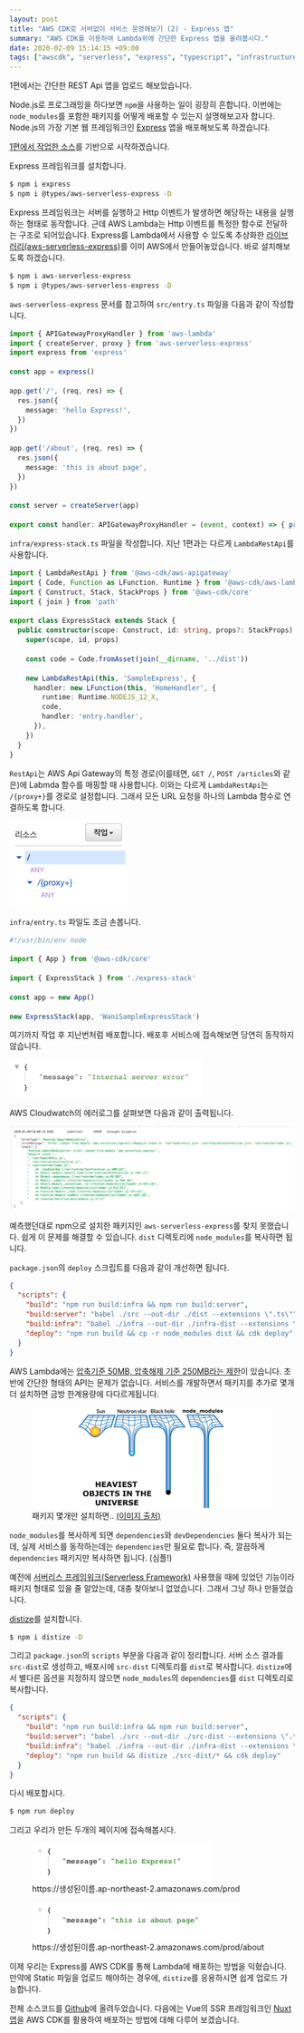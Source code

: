 ```yaml
---
layout: post
title: "AWS CDK로 서버없이 서비스 운영해보기 (2) - Express 앱"
summary: "AWS CDK를 이용하여 Lambda위에 간단한 Express 앱을 올려봅시다."
date: 2020-02-09 15:14:15 +09:00
tags: ["awscdk", "serverless", "express", "typescript", "infrastructure"]
---
```


1편에서는 간단한 REST Api 앱을 업로드 해보았습니다.

Node.js로 프로그래밍을 하다보면 `npm`을 사용하는 일이 굉장히 흔합니다. 이번에는 `node_modules`를 포함한 패키지를 어떻게 배포할 수 있는지 설명해보고자 합니다. Node.js의 가장 기본 웹 프레임워크인 [Express](https://expressjs.com/ko/) 앱을 배포해보도록 하겠습니다.

[1편에서 작업한 소스](/posts/2020/01/23/aws-cdk-1/)를 기반으로 시작하겠습니다.

Express 프레임워크를 설치합니다.

```bash
$ npm i express
$ npm i @types/aws-serverless-express -D
```

Express 프레임워크는 서버를 실행하고 Http 이벤트가 발생하면 해당하는 내용을 실행하는 형태로 동작합니다. 근데 AWS Lambda는 Http 이벤트를 특정한 함수로 전달하는 구조로 되어있습니다. Express를 Lambda에서 사용할 수 있도록 추상화한 [라이브러리(aws-serverless-express)](https://github.com/awslabs/aws-serverless-express)를 이미 AWS에서 만들어놓았습니다. 바로 설치해보도록 하겠습니다.

```bash
$ npm i aws-serverless-express
$ npm i @types/aws-serverless-express -D
```

`aws-serverless-express` 문서를 참고하여 `src/entry.ts` 파일을 다음과 같이 작성합니다.

```ts
import { APIGatewayProxyHandler } from 'aws-lambda'
import { createServer, proxy } from 'aws-serverless-express'
import express from 'express'

const app = express()

app.get('/', (req, res) => {
  res.json({
    message: 'hello Express!',
  })
})

app.get('/about', (req, res) => {
  res.json({
    message: 'this is about page',
  })
})

const server = createServer(app)

export const handler: APIGatewayProxyHandler = (event, context) => { proxy(server, event, context) }
```

`infra/express-stack.ts` 파일을 작성합니다. 지난 1편과는 다르게 `LambdaRestApi`를 사용합니다.

```ts
import { LambdaRestApi } from '@aws-cdk/aws-apigateway'
import { Code, Function as LFunction, Runtime } from '@aws-cdk/aws-lambda'
import { Construct, Stack, StackProps } from '@aws-cdk/core'
import { join } from 'path'

export class ExpressStack extends Stack {
  public constructor(scope: Construct, id: string, props?: StackProps) {
    super(scope, id, props)

    const code = Code.fromAsset(join(__dirname, '../dist'))

    new LambdaRestApi(this, 'SampleExpress', {
      handler: new LFunction(this, 'HomeHandler', {
        runtime: Runtime.NODEJS_12_X,
        code,
        handler: 'entry.handler',
      }),
    })
  }
}
```

`RestApi`는 AWS Api Gateway의 특정 경로(이를테면, `GET /`, `POST /articles`와 같은)에 Labmda 함수를 매핑할 때 사용합니다. 이와는 다르게 `LambdaRestApi`는 `/{proxy+}`를 경로로 설정합니다. 그래서 모든 URL 요청을 하나의 Lambda 함수로 연결하도록 합니다.

![API Gateway Proxy](/images/2020/200206-apigateway-proxy.png)

`infra/entry.ts` 파일도 조금 손봅니다.

```ts
#!/usr/bin/env node

import { App } from '@aws-cdk/core'

import { ExpressStack } from './express-stack'

const app = new App()

new ExpressStack(app, 'WaniSampleExpressStack')
```

여기까지 작업 후 지난번처럼 배포합니다. 배포후 서비스에 접속해보면 당연히 동작하지 않습니다.

![API Gateway Proxy](/images/2020/200206-internal-server-error.png)

AWS Cloudwatch의 에러로그를 살펴보면 다음과 같이 출력됩니다.

![API Gateway Proxy](/images/2020/200206-error-log.png)

예측했던대로 npm으로 설치한 패키지인 `aws-serverless-express`를 찾지 못했습니다. 쉽게 이 문제를 해결할 수 있습니다. `dist` 디렉토리에 `node_modules`를 복사하면 됩니다.

`package.json`의 `deploy` 스크립트를 다음과 같이 개선하면 됩니다.

```json
{
  "scripts": {
    "build": "npm run build:infra && npm run build:server",
    "build:server": "babel ./src --out-dir ./dist --extensions \".ts\"",
    "build:infra": "babel ./infra --out-dir ./infra-dist --extensions \".ts\"",
    "deploy": "npm run build && cp -r node_modules dist && cdk deploy"
  }
}
```

AWS Lambda에는 [압축기준 50MB, 압축해제 기준 250MB라는 제한](https://docs.aws.amazon.com/ko_kr/lambda/latest/dg/limits.html)이 있습니다. 초반에 간단한 형태의 API는 문제가 없습니다. 서비스를 개발하면서 패키지를 추가로 몇개 더 설치하면 금방 한계용량에 다다르게됩니다.

<figure>
  <img src="/images/2020/200206-heaviest-node-modules.png" alt="Heaviest Objects in the Universe" />
  <figcaption>패키지 몇개만 설치하면.. <a href="https://dev.to/leoat12/the-nodemodules-problem-29dc">(이미지 출처)</a></figcaption>
</figure>

`node_modules`를 복사하게 되면 `dependencies`와 `devDependencies` 둘다 복사가 되는데, 실제 서비스를 동작하는데는 `dependencies`만 필요로 합니다. 즉, 깔끔하게 `dependencies` 패키지만 복사하면 됩니다. (심플!)

예전에 [서버리스 프레임워크(Serverless Framework)](https://serverless.com) 사용했을 때에 있었던 기능이라 패키지 형태로 있을 줄 알았는데, 대충 찾아보니 없었습니다. 그래서 그냥 하나 만들었습니다.

[distize](https://github.com/wan2land/distize)를 설치합니다.

```bash
$ npm i distize -D
```

그리고 `package.json`의 `scripts` 부분을 다음과 같이 정리합니다. 서버 소스 결과를 `src-dist`로 생성하고, 배포시에 `src-dist` 디렉토리를 `dist`로 복사합니다. `distize`에서 별다른 옵션을 지정하지 않으면 `node_modules`의 `dependencies`를 `dist` 디렉토리로 복사합니다.

<!--TODO: distize관련 링크 삽입-->

```json
{
  "scripts": {
    "build": "npm run build:infra && npm run build:server",
    "build:server": "babel ./src --out-dir ./src-dist --extensions \".ts\"",
    "build:infra": "babel ./infra --out-dir ./infra-dist --extensions \".ts\"",
    "deploy": "npm run build && distize ./src-dist/* && cdk deploy"
  }
}
```

다시 배포합시다.

```bash
$ npm run deploy
```

그리고 우리가 만든 두개의 페이지에 접속해봅시다.

<figure>
  <img src="/images/2020/200206-result1.png" alt="결과1" />
  <figcaption>https://생성된이름.ap-northeast-2.amazonaws.com/prod</figcaption>
</figure>

<figure>
  <img src="/images/2020/200206-result2.png" alt="결과2" />
  <figcaption>https://생성된이름.ap-northeast-2.amazonaws.com/prod/about</figcaption>
</figure>

이제 우리는 Express를 AWS CDK를 통해 Lambda에 배포하는 방법을 익혔습니다. 만약에 Static 파일을 업로드 해야하는 경우에, `distize`를 응용하시면 쉽게 업로드 가능합니다.

전체 소스코드를 [Github](https://github.com/wan2land/aws-cdk-samples/tree/master/sample-express-app)에 올려두었습니다. 다음에는 Vue의 SSR 프레임워크인 [Nuxt 앱](https://nuxtjs.org/)을 AWS CDK를 활용하여 배포하는 방법에 대해 다루어 보겠습니다.
